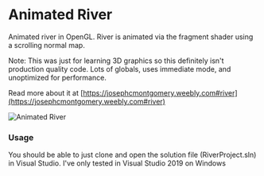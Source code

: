 # Animated River
Animated river in OpenGL. River is animated via the fragment shader using a scrolling normal map.

Note: This was just for learning 3D graphics so this definitely isn't production quality code. Lots of globals, uses immediate mode, and unoptimized for performance.

Read more about it at [https://josephcmontgomery.weebly.com#river](https://josephcmontgomery.weebly.com#river)

![Animated River](https://josephcmontgomery.weebly.com/uploads/4/5/8/3/45834621/animated-river-512_orig.gif)

### Usage
You should be able to just clone and open the solution file (RiverProject.sln) in Visual Studio. I've only tested in Visual Studio 2019 on Windows
